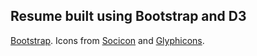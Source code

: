 ## Resume built using Bootstrap and D3
[Bootstrap](getbootstrap.com/). Icons from [Socicon](http://www.socicon.com/) and [Glyphicons](http://glyphicons.com/).
